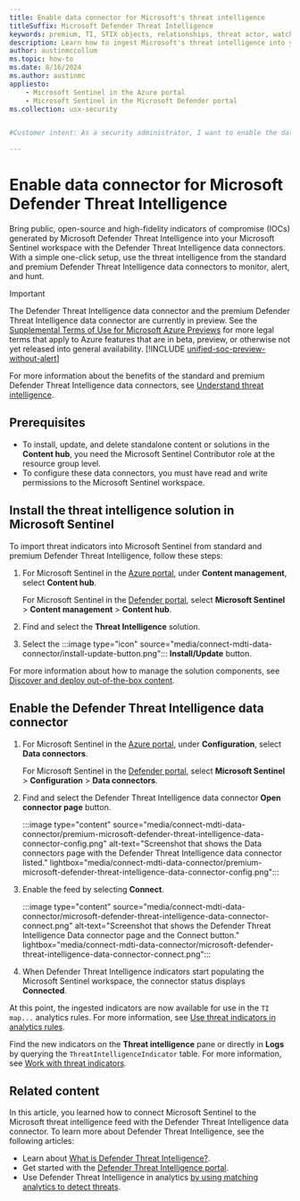 ```yaml
---
title: Enable data connector for Microsoft's threat intelligence
titleSuffix: Microsoft Defender Threat Intelligence
keywords: premium, TI, STIX objects, relationships, threat actor, watchlist, license
description: Learn how to ingest Microsoft's threat intelligence into your Microsoft Sentinel workspace to generate high-fidelity alerts and incidents.
author: austinmccollum
ms.topic: how-to
ms.date: 8/16/2024
ms.author: austinmc
appliesto:
    - Microsoft Sentinel in the Azure portal
    - Microsoft Sentinel in the Microsoft Defender portal
ms.collection: usx-security


#Customer intent: As a security administrator, I want to enable the data connector for Microsoft Defender Threat Intelligence so that I can ingest high fidelity indicators of compromise into my Microsoft Sentinel workspace for enhanced threat monitoring and response.

---
```


# Enable data connector for Microsoft Defender Threat Intelligence

Bring public, open-source and high-fidelity indicators of compromise (IOCs) generated by Microsoft Defender Threat Intelligence into your Microsoft Sentinel workspace with the Defender Threat Intelligence data connectors. With a simple one-click setup, use the threat intelligence from the standard and premium Defender Threat Intelligence data connectors to monitor, alert, and hunt.

> [!IMPORTANT]
> The Defender Threat Intelligence data connector and the premium Defender Threat Intelligence data connector are currently in preview. See the [Supplemental Terms of Use for Microsoft Azure Previews](https://azure.microsoft.com/support/legal/preview-supplemental-terms/) for more legal terms that apply to Azure features that are in beta, preview, or otherwise not yet released into general availability.
> [!INCLUDE [unified-soc-preview-without-alert](includes/unified-soc-preview-without-alert.md)]

For more information about the benefits of the standard and premium Defender Threat Intelligence data connectors, see [Understand threat intelligence](understand-threat-intelligence.md#add-threat-indicators-to-microsoft-sentinel-with-the-defender-threat-intelligence-data-connector).

## Prerequisites

- To install, update, and delete standalone content or solutions in the **Content hub**, you need the Microsoft Sentinel Contributor role at the resource group level.
- To configure these data connectors, you must have read and write permissions to the Microsoft Sentinel workspace.

## Install the threat intelligence solution in Microsoft Sentinel

To import threat indicators into Microsoft Sentinel from standard and premium Defender Threat Intelligence, follow these steps:

1. For Microsoft Sentinel in the [Azure portal](https://portal.azure.com), under **Content management**, select **Content hub**.

   For Microsoft Sentinel in the [Defender portal](https://security.microsoft.com/), select **Microsoft Sentinel** > **Content management** > **Content hub**.

1. Find and select the **Threat Intelligence** solution.

1. Select the :::image type="icon" source="media/connect-mdti-data-connector/install-update-button.png"::: **Install/Update** button.

For more information about how to manage the solution components, see [Discover and deploy out-of-the-box content](sentinel-solutions-deploy.md).

## Enable the Defender Threat Intelligence data connector

1. For Microsoft Sentinel in the [Azure portal](https://portal.azure.com), under **Configuration**, select **Data connectors**.

   For Microsoft Sentinel in the [Defender portal](https://security.microsoft.com/), select **Microsoft Sentinel** > **Configuration** > **Data connectors**.

1. Find and select the Defender Threat Intelligence data connector **Open connector page** button.

    :::image type="content" source="media/connect-mdti-data-connector/premium-microsoft-defender-threat-intelligence-data-connector-config.png" alt-text="Screenshot that shows the Data connectors page with the Defender Threat Intelligence data connector listed." lightbox="media/connect-mdti-data-connector/premium-microsoft-defender-threat-intelligence-data-connector-config.png"::: 

1. Enable the feed by selecting **Connect**.

    :::image type="content" source="media/connect-mdti-data-connector/microsoft-defender-threat-intelligence-data-connector-connect.png" alt-text="Screenshot that shows the Defender Threat Intelligence Data connector page and the Connect button." lightbox="media/connect-mdti-data-connector/microsoft-defender-threat-intelligence-data-connector-connect.png"::: 

1. When Defender Threat Intelligence indicators start populating the Microsoft Sentinel workspace, the connector status displays **Connected**.

At this point, the ingested indicators are now available for use in the `TI map...` analytics rules. For more information, see [Use threat indicators in analytics rules](use-threat-indicators-in-analytics-rules.md). 

Find the new indicators on the **Threat intelligence** pane or directly in **Logs** by querying the `ThreatIntelligenceIndicator` table. For more information, see [Work with threat indicators](work-with-threat-indicators.md).

## Related content

In this article, you learned how to connect Microsoft Sentinel to the Microsoft threat intelligence feed with the Defender Threat Intelligence data connector. To learn more about Defender Threat Intelligence, see the following articles:

- Learn about [What is Defender Threat Intelligence?](/defender/threat-intelligence/what-is-microsoft-defender-threat-intelligence-defender-ti).
- Get started with the [Defender Threat Intelligence portal](/defender/threat-intelligence/learn-how-to-access-microsoft-defender-threat-intelligence-and-make-customizations-in-your-portal).
- Use Defender Threat Intelligence in analytics [by using matching analytics to detect threats](use-matching-analytics-to-detect-threats.md).
